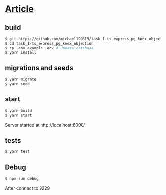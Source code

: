 # [Article](https://vk.com/@-202627164-test-task-1)

## build
```bash
$ git https://github.com/michael199619/task_1-ts_express_pg_knex_objection.git
$ cd task_1-ts_express_pg_knex_objection
$ cp .env.example .env # Update database 
$ yarn install
```

## migrations and seeds
```bash
$ yarn migrate
$ yarn seed
```

## start

```bash
$ yarn build
$ yarn start 
```
Server started at http://localhost:8000/

## tests
```bash
$ yarn test
```

## Debug

```bash
$ npm run debug
```

After connect to 9229


